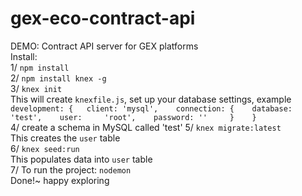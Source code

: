 # gex-eco-contract-api
DEMO: Contract API server for GEX platforms   
Install:   
1/ `npm install`   
2/ `npm install knex -g`   
3/ `knex init`  
  This will create `knexfile.js`, set up your database settings, example  
  `development: {  
    client: 'mysql',   
    connection: {   
      database: 'test',   
      user:     'root',   
      password: ''    
    }   
  }`   
4/ create a schema in MySQL called 'test'
5/ `knex migrate:latest`   
  This creates the `user` table   
6/ `knex seed:run`   
  This populates data into `user` table   
7/ To run the project: `nodemon`   
Done!~ happy exploring
